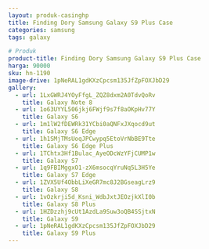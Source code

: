 ```yaml
---
layout: produk-casinghp
title: Finding Dory Samsung Galaxy S9 Plus Case
categories: samsung
tags: galaxy

# Produk
product-title: Finding Dory Samsung Galaxy S9 Plus Case
harga: 90000
sku: hn-1190
image-drive: 1pNeRAL1gdKXzCpcsm135JfZpFOXJbD29
gallery:
  - url: 1LxGWRJ4YOyFfgL_ZQZ8dxm2A0TdvQoRv
    title: Galaxy Note 8
  - url: 1o63UYYL506jkj6FWjf9s7f8aOKpHv77Y
    title: Galaxy S6
  - url: 1m1lW2fDEWRk31YCbi0aQNFxJXqocd9ut
    title: Galaxy S6 Edge
  - url: 1h1SMjTMsUoqJPCwypq5EtoVrNbBE9Tte
    title: Galaxy S6 Edge Plus
  - url: 1TChtx3Hf1Bulac_AyeODcWzYFjCUMP1w
    title: Galaxy S7
  - url: 1q9FBIMggxO1-zX6msocqYruNq5L3H5Ye
    title: Galaxy S7 Edge
  - url: 1ZVX5Uf4ObbLiXeGR7mc8J2BGseagLrz9
    title: Galaxy S8
  - url: 1vOzkrji5d_Ksni_WdbJxtJEOzjkXlI0b
    title: Galaxy S8 Plus
  - url: 1HZDzzhj9cUt1AzdLa9Suw3oQB4SSjtxN
    title: Galaxy S9
  - url: 1pNeRAL1gdKXzCpcsm135JfZpFOXJbD29
    title: Galaxy S9 Plus
---
```

